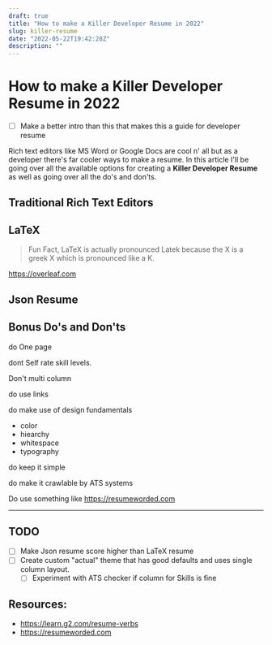 ```yaml
---
draft: true
title: "How to make a Killer Developer Resume in 2022"
slug: killer-resume
date: "2022-05-22T19:42:28Z"
description: ""
---
```


# How to make a Killer Developer Resume in 2022

- [ ] Make a better intro than this that makes this a guide for developer resume

Rich text editors like MS Word or Google Docs are cool n' all but as a developer there's far cooler ways to make a resume. In this article I'll be going over all the available options for creating a **Killer Developer Resume** as well as going over all the do's and don'ts.

## Traditional Rich Text Editors

## LaTeX
> Fun Fact, LaTeX is actually pronounced Latek because the X is a greek X which is pronounced like a K.

https://overleaf.com

## Json Resume

## Bonus Do's and Don'ts

do One page

dont Self rate skill levels.

Don't multi column

do use links

do make use of design fundamentals
 - color
 - hiearchy
 - whitespace
 - typography

do keep it simple

do make it crawlable by ATS systems

Do use something like https://resumeworded.com

---
## TODO
- [ ] Make Json resume score higher than LaTeX resume
- [ ] Create custom "actual" theme that has good defaults and uses single column layout.
	- [ ] Experiment with ATS checker if column for Skills is fine

## Resources:
- https://learn.g2.com/resume-verbs
- https://resumeworded.com